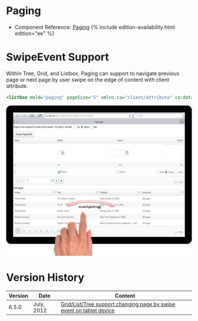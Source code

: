 

# Paging

- Component Reference:
  [Paging]({{site.baseurl}}/zk_component_ref/paging)
{% include edition-availability.html edition="ee" %}

# SwipeEvent Support

Within Tree, Grid, and Listbox, Paging can support to navigate previous
page or next page by user swipe on the edge of content with client
attribute.

```xml
<listbox mold="paging" pageSize="5" xmlns:ca="client/attribute" ca:data-swipeable="true"></listbox>
```

![](/zk_component_ref/images/Paging_Tablet_Example.png)

# Version History

| Version | Date       | Content                                                                                                         |
|---------|------------|-----------------------------------------------------------------------------------------------------------------|
| 6.5.0   | July, 2012 | [Grid/List/Tree support changing page by swipe event on tablet device](http://tracker.zkoss.org/browse/ZK-1283) |


